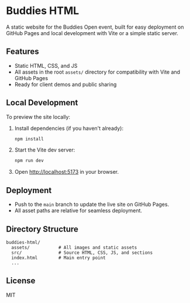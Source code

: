 # Buddies HTML

A static website for the Buddies Open event, built for easy deployment on GitHub Pages and local development with Vite or a simple static server.

## Features
- Static HTML, CSS, and JS
- All assets in the root `assets/` directory for compatibility with Vite and GitHub Pages
- Ready for client demos and public sharing

## Local Development
To preview the site locally:

1. Install dependencies (if you haven't already):
   ```sh
   npm install
   ```
2. Start the Vite dev server:
   ```sh
   npm run dev
   ```
3. Open [http://localhost:5173](http://localhost:5173) in your browser.

## Deployment
- Push to the `main` branch to update the live site on GitHub Pages.
- All asset paths are relative for seamless deployment.

## Directory Structure
```
buddies-html/
  assets/           # All images and static assets
  src/              # Source HTML, CSS, JS, and sections
  index.html        # Main entry point
  ...
```

## License
MIT 